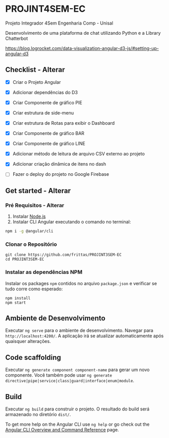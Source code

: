 # PROJINT4SEM-EC

Projeto Integrador 4Sem Engenharia Comp - Unisal  

Desenvolvimento de uma plataforma de chat utilizando Python e a Library Chatterbot


https://blog.logrocket.com/data-visualization-angular-d3-js/#setting-up-angular-d3



## Checklist - Alterar

- [x] Criar o Projeto Angular
- [x] Adicionar dependências do D3
- [x] Criar Componente de gráfico PIE
- [x] Criar estrutura de side-menu
- [x] Criar estrutura de Rotas para exibir o Dashboard
- [x] Criar Componente de gráfico BAR
- [x] Criar Componente de gráfico LINE
- [x] Adicionar método de leitura de arquivo CSV externo ao projeto
- [x] Adicionar criação dinâmica de itens no dash
- [ ] Fazer o deploy do projeto no Google Firebase


## Get started - Alterar


### Pré Requisitos - Alterar

1. Instalar [Node.js](https://nodejs.org)
2. Instalar CLI Angular executando o comando no terminal:
  ```bash
  npm i -g @angular/cli
  ```

### Clonar o Repositório

```shell
git clone https://github.com/frittas/PROJINT3SEM-EC
cd PROJINT3SEM-EC
```

### Instalar as dependências NPM

Instalar os packages `npm` contidos no arquivo `package.json` e verificar se tudo corre como esperado:

```shell
npm install
npm start
```


## Ambiente de Desenvolvimento

Executar `ng serve` para o ambiente de desenvolvimento. Navegar para `http://localhost:4200/`. A aplicação irá se atualizar automaticamente após quaisquer alterações.

## Code scaffolding

Executar `ng generate component component-name` para gerar um novo componente. Você também pode usar `ng generate directive|pipe|service|class|guard|interface|enum|module`.

## Build

Executar `ng build` para construir o projeto. O resultado do build será armazenado no diretório `dist/`.

To get more help on the Angular CLI use `ng help` or go check out the [Angular CLI Overview and Command Reference](https://angular.io/cli) page.
